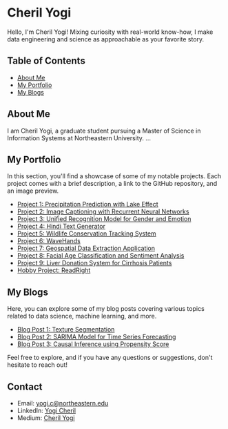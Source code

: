 # Cheril Yogi
Hello, I'm Cheril Yogi!
Mixing curiosity with real-world know-how, I make data engineering and science as approachable as your favorite story.

## Table of Contents

- [About Me](./index.html)
- [My Portfolio](./portfolio.html)
- [My Blogs](./blogs.html)

## About Me

I am Cheril Yogi, a graduate student pursuing a Master of Science in Information Systems at Northeastern University. ...

## My Portfolio

In this section, you'll find a showcase of some of my notable projects. Each project comes with a brief description, a link to the GitHub repository, and an image preview.

- [Project 1: Precipitation Prediction with Lake Effect](./portfolio.html#project-1-precipitation-prediction-with-lake-effect)
- [Project 2: Image Captioning with Recurrent Neural Networks](./portfolio.html#project-2-image-captioning-with-recurrent-neural-networks)
- [Project 3: Unified Recognition Model for Gender and Emotion](./portfolio.html#project-3-unified-recognition-model-for-gender-and-emotion)
- [Project 4: Hindi Text Generator](./portfolio.html#project-4-hindi-text-generator)
- [Project 5: Wildlife Conservation Tracking System](./portfolio.html#project-5-wildlife-conservation-tracking-system)
- [Project 6: WaveHands](./portfolio.html#project-6-wavehands)
- [Project 7: Geospatial Data Extraction Application](./portfolio.html#project-7-geospatial-data-extraction-application)
- [Project 8: Facial Age Classification and Sentiment Analysis](./portfolio.html#project-8-facial-age-classification-and-sentiment-analysis)
- [Project 9: Liver Donation System for Cirrhosis Patients](./portfolio.html#project-9-liver-donation-system-for-cirrhosis-patients)
- [Hobby Project: ReadRight](./portfolio.html#hobby-project-readright)

## My Blogs

Here, you can explore some of my blog posts covering various topics related to data science, machine learning, and more.

- [Blog Post 1: Texture Segmentation](./blogs.html#blog-post-1-texture-segmentation)
- [Blog Post 2: SARIMA Model for Time Series Forecasting](./blogs.html#blog-post-2-sarima-model-for-time-series-forecasting)
- [Blog Post 3: Causal Inference using Propensity Score](./blogs.html#blog-post-3-causal-inference-using-propensity-score)

Feel free to explore, and if you have any questions or suggestions, don't hesitate to reach out!

## Contact

- Email: [yogi.c@northeastern.edu](mailto:yogi.c@northeastern.edu)
- LinkedIn: [Yogi Cheril](https://linkedin.com/in/yogicheril)
- Medium: [Cheril Yogi](https://medium.com/@yogi.c)

